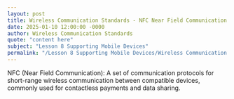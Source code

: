 ```yaml
---
layout: post
title: Wireless Communication Standards - NFC Near Field Communication
date: 2025-01-10 12:00:00 -0000
author: Wireless Communication Standards
quote: "content here"
subject: "Lesson 8 Supporting Mobile Devices"
permalink: "/Lesson 8 Supporting Mobile Devices/Wireless Communication Standards/Wireless Communication Standards - NFC Near Field Communication"
---
```


NFC (Near Field Communication): A set of communication protocols for short-range wireless communication between compatible devices, commonly used for contactless payments and data sharing.
